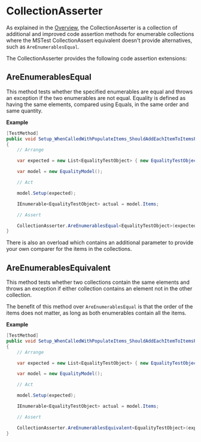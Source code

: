 # CollectionAsserter

As explained in the [Overview](Overview.md), the CollectionAsserter is a collection of additional and improved code assertion methods for enumerable collections where the MSTest CollectionAssert equivalent doesn't provide alternatives, such as `AreEnumerablesEqual`.

The CollectionAsserter provides the following code assertion extensions:

## AreEnumerablesEqual

This method tests whether the specified enumerables are equal and throws an exception if the two enumerables are not equal. Equality is defined as having the same elements, compared using Equals, in the same order and same quantity. 

**Example**

```csharp
[TestMethod]
public void Setup_WhenCalledWithPopulateItems_ShouldAddEachItemToItemsProperty()
{
    // Arrange

    var expected = new List<EqualityTestObject> { new EqualityTestObject(), new EqualityTestObject { BooleanPropertyTest = true } };

    var model = new EqualityModel();

    // Act

    model.Setup(expected);

    IEnumerable<EqualityTestObject> actual = model.Items;

    // Assert

    CollectionAsserter.AreEnumerablesEqual<EqualityTestObject>(expected, actual);
}
```

There is also an overload which contains an additional parameter to provide your own comparer for the items in the collections.

## AreEnumerablesEquivalent

This method tests whether two collections contain the same elements and throws an exception if either collection contains an element not in the other collection.

The benefit of this method over `AreEnumerablesEqual` is that the order of the items does not matter, as long as both enumerables contain all the items.

**Example**

```csharp
[TestMethod]
public void Setup_WhenCalledWithPopulateItems_ShouldAddEachItemToItemsProperty()
{
    // Arrange

    var expected = new List<EqualityTestObject> { new EqualityTestObject(), new EqualityTestObject { BooleanPropertyTest = true } };

    var model = new EqualityModel();

    // Act

    model.Setup(expected);

    IEnumerable<EqualityTestObject> actual = model.Items;

    // Assert

    CollectionAsserter.AreEnumerablesEquivalent<EqualityTestObject>(expected, actual);
}
```